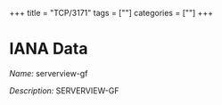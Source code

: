 +++
title = "TCP/3171"
tags = [""]
categories = [""]
+++

# IANA Data

_Name:_ serverview-gf

_Description:_ SERVERVIEW-GF


